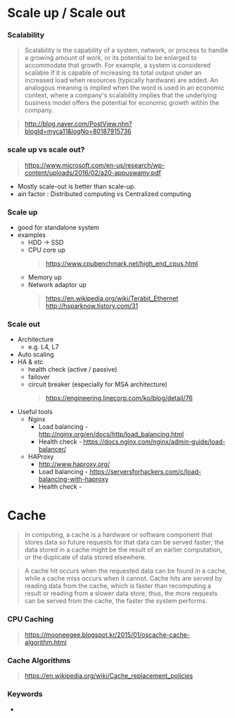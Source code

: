 # Scale up / Scale out

### Scalability
> Scalability is the capability of a system, network, or process to handle a growing amount of work, or its potential to be enlarged to accommodate that growth.
> For example, a system is considered scalable if it is capable of increasing its total output under an increased load when resources (typically hardware) are added. An analogous meaning is implied when the word is used in an economic context, where a company's scalability implies that the underlying business model offers the potential for economic growth within the company.

> http://blog.naver.com/PostView.nhn?blogId=myca11&logNo=80187915736

### scale up vs scale out?
> https://www.microsoft.com/en-us/research/wp-content/uploads/2016/02/a20-appuswamy.pdf
- Mostly scale-out is better than scale-up.
- ain factor : Distributed computing vs Centralized computing

### Scale up
- good for standalone system
- examples
  * HDD -> SSD
  * CPU core up
    > https://www.cpubenchmark.net/high_end_cpus.html
  * Memory up
  * Network adaptor up 
    > https://en.wikipedia.org/wiki/Terabit_Ethernet
    > http://hsparknow.tistory.com/31

### Scale out
- Architecture
  * e.g. L4, L7
- Auto scaling
- HA & etc
  * health check (active / passive)
  * failover
  * circuit breaker (especially for MSA architecture)
    > https://engineering.linecorp.com/ko/blog/detail/76
- Useful tools
  * Nginx
    - Load balancing - http://nginx.org/en/docs/http/load_balancing.html
    - Health check - https://docs.nginx.com/nginx/admin-guide/load-balancer/
  * HAProxy 
    - http://www.haproxy.org/
    - Load balancing - https://serversforhackers.com/c/load-balancing-with-haproxy
    - Health check - 
  
# Cache
> In computing, a cache is a hardware or software component that stores data so future requests for that data can be served faster; the data stored in a cache might be the result of an earlier computation, or the duplicate of data stored elsewhere. 

> A cache hit occurs when the requested data can be found in a cache, while a cache miss occurs when it cannot. Cache hits are served by reading data from the cache, which is faster than recomputing a result or reading from a slower data store; thus, the more requests can be served from the cache, the faster the system performs.

### CPU Caching
> https://mooneegee.blogspot.kr/2015/01/oscache-cache-algorithm.html

### Cache Algorithms
> https://en.wikipedia.org/wiki/Cache_replacement_policies

### Keywords
- 